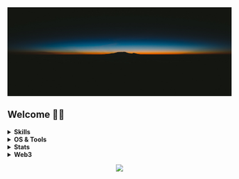 
 <img src="img/sun.jpg" width = "1200" height = "200" alt="sun" align=center />

## Welcome :face_in_clouds: 

</details>

<details>
  <summary><b>Skills</b></summary>

![C++](https://img.shields.io/badge/c++%20-%2300599C.svg?&style=for-the-badge&logo=c%2B%2B&ogoColor=white)
![Python](https://img.shields.io/badge/python%20-%2314354C.svg?&style=for-the-badge&logo=python&logoColor=white)
![Rust](https://img.shields.io/badge/rust-%23000000.svg?style=for-the-badge&logo=rust&logoColor=white)
![Go](https://img.shields.io/badge/go-%2300ADD8.svg?style=for-the-badge&logo=go&logoColor=white)

![JS](https://img.shields.io/badge/javascript%20-%23323330.svg?&style=for-the-badge&logo=javascript&logoColor=%23F7DF1E)
![HTML5](https://img.shields.io/badge/html5%20-%23E34F26.svg?&style=for-the-badge&logo=html5&logoColor=white)
![SHELL](https://img.shields.io/badge/shell_script%20-%23121011.svg?&style=for-the-badge&logo=gnu-bash&logoColor=white)
![WEB3JS](https://img.shields.io/badge/Web3.js-F16822.svg?style=for-the-badge&logo=web3dotjs&logoColor=white)
![Solidity](https://img.shields.io/badge/Solidity-%23363636.svg?style=for-the-badge&logo=solidity&logoColor=white)
![YAML](https://img.shields.io/badge/yaml-%23ffffff.svg?style=for-the-badge&logo=yaml&logoColor=151515)

</details>


<details>
  <summary><b>OS & Tools</b></summary>

![Linux](https://img.shields.io/badge/-Linux-FCC624?logo=Linux&style=for-the-badge&logoColor=black)
![Mac_OS](https://img.shields.io/badge/-Mac_OS-999999?logo=Apple&style=for-the-badge&logoColor=white)

![vim](https://img.shields.io/badge/-vim-019733?logo=Vim&style=for-the-badge&logoColor=white)
![CLion](https://img.shields.io/badge/CLion-black?style=for-the-badge&logo=clion&logoColor=white)
![GoLand](https://img.shields.io/badge/GoLand-0f0f0f?&style=for-the-badge&logo=goland&logoColor=white)
![PyCharm](https://img.shields.io/badge/pycharm-143?style=for-the-badge&logo=pycharm&logoColor=black&color=black&labelColor=green)
![RStudio](https://img.shields.io/badge/RStudio-4285F4?style=for-the-badge&logo=rstudio&logoColor=white)
![WebStorm](https://img.shields.io/badge/webstorm-143?style=for-the-badge&logo=webstorm&logoColor=white&color=black)

![Git](https://img.shields.io/badge/-Git-F05032?logo=Git&style=for-the-badge&logoColor=white)
![Github](https://img.shields.io/badge/-Github-181717?logo=Github&style=for-the-badge&logoColor=white)
![Vercel](https://img.shields.io/badge/-vercel-000000?logo=Vercel&style=for-the-badge&logoColor=white)
![MYSQL](https://img.shields.io/badge/mysql-%2300f.svg?&style=for-the-badge&logo=mysql&logoColor=white)

</details>


<details>
  <summary><b>Stats</b></summary>

![6923403's github stats](https://github-readme-stats.vercel.app/api?username=vcvvvc&show_icons=true&theme=dracula)

</details>

<details>
  <summary><b>Web3</b></summary>
 
![Bitcoin](https://img.shields.io/badge/Bitcoin-000?style=for-the-badge&logo=bitcoin&logoColor=white)
![Ethereum](https://img.shields.io/badge/Ethereum-3C3C3D?style=for-the-badge&logo=Ethereum&logoColor=white)
![Dogecoin](https://img.shields.io/badge/dogecoin-B59A30?style=for-the-badge&logo=dogecoin&logoColor=white)
![Bitcoin Cash](https://img.shields.io/badge/Bitcoin%20Cash-0AC18E?style=for-the-badge&logo=Bitcoin%20Cash&logoColor=white) 
 
[![Doubler](img/dbr1.png "Doubler")](https://testnet.doubler.pro/)   *AND*  [![TEA](img/tea1.png "TEA")](https://tea.xyz/)

- *BTC: **bc1psslnqgerdv9cjcedf4884j20g0knc2qk80jcz8yl4emnc89u6wjq2uezcy***
  
- *EVM: **0xAC637cD97c2CCD38816777C250aC844A6A1C2d12***

- *DOGE: **DFw9KiiojkSGuAKuQnNWx4ffej3cuBv1m2***

- *BCH: **qzrurpnd84u63d90r3scr8ydp25gpc0kjv8gydha7l***

</details>

<p align="center">
  <img src="https://capsule-render.vercel.app/api?type=waving&color=gradient&height=60&section=footer"/>
</p>

